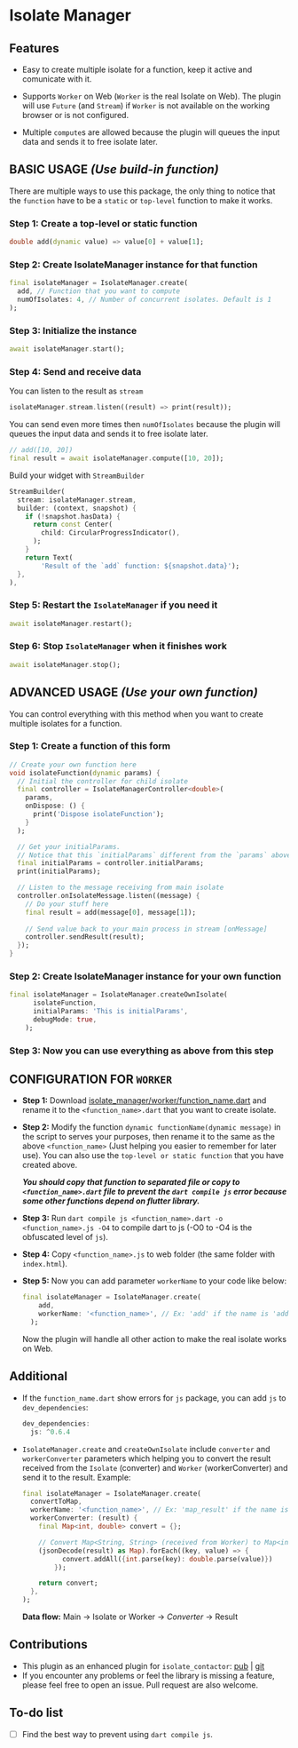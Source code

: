 # Isolate Manager

## Features

* Easy to create multiple isolate for a function, keep it active and comunicate with it.

* Supports `Worker` on Web (`Worker` is the real Isolate on Web). The plugin will use `Future` (and `Stream`) if `Worker` is not available on the working browser or is not configured.

* Multiple `compute`s are allowed because the plugin will queues the input data and sends it to free isolate later.

## **BASIC USAGE** *(Use build-in function)*

There are multiple ways to use this package, the only thing to notice that the `function` have to be a `static` or `top-level` function to make it works.

### **Step 1:** Create a top-level or static function

``` dart
double add(dynamic value) => value[0] + value[1];
```

### **Step 2:** Create IsolateManager instance for that function

``` dart
final isolateManager = IsolateManager.create(
  add, // Function that you want to compute
  numOfIsolates: 4, // Number of concurrent isolates. Default is 1
);
```

### **Step 3:** Initialize the instance

``` dart
await isolateManager.start();
```

### **Step 4:** Send and receive data

You can listen to the result as `stream`

``` dart
isolateManager.stream.listen((result) => print(result));
```

You can send even more times then `numOfIsolates` because the plugin will queues the input data and sends it to free isolate later.

``` dart
// add([10, 20])
final result = await isolateManager.compute([10, 20]);
```

Build your widget with `StreamBuilder`

``` dart
StreamBuilder(
  stream: isolateManager.stream,
  builder: (context, snapshot) {
    if (!snapshot.hasData) {
      return const Center(
        child: CircularProgressIndicator(),
      );
    }
    return Text(
        'Result of the `add` function: ${snapshot.data}');
  },
),
```

### **Step 5:** Restart the `IsolateManager` if you need it

``` dart
await isolateManager.restart();
```

### **Step 6:** Stop `IsolateManager` when it finishes work

``` dart
await isolateManager.stop();
```

## **ADVANCED USAGE** *(Use your own function)*

You can control everything with this method when you want to create multiple isolates for a function.

### **Step 1:** Create a function of this form

``` dart
// Create your own function here
void isolateFunction(dynamic params) {
  // Initial the controller for child isolate
  final controller = IsolateManagerController<double>(
    params, 
    onDispose: () {
      print('Dispose isolateFunction');
    }
  );

  // Get your initialParams.
  // Notice that this `initialParams` different from the `params` above.
  final initialParams = controller.initialParams;
  print(initialParams);

  // Listen to the message receiving from main isolate
  controller.onIsolateMessage.listen((message) {
    // Do your stuff here
    final result = add(message[0], message[1]);
    
    // Send value back to your main process in stream [onMessage]
    controller.sendResult(result);
  });
}
```

### **Step 2:** Create IsolateManager instance for your own function

``` dart
final isolateManager = IsolateManager.createOwnIsolate(
      isolateFunction,
      initialParams: 'This is initialParams',
      debugMode: true,
    );
```

### **Step 3:** Now you can use everything as above from this step

## CONFIGURATION FOR `WORKER`

* **Step 1:** Download [isolate_manager/worker/function_name.dart](https://raw.githubusercontent.com/vursin/isolate_manager/main/worker/function_name.dart) and rename it to the `<function_name>.dart` that you want to create isolate.
* **Step 2:** Modify the function `dynamic functionName(dynamic message)` in the script to serves your purposes, then rename it to the same as the above `<function_name>` (Just helping you easier to remember for later use). You can also use the `top-level or static function` that you have created above.

  ***You should copy that function to separated file or copy to `<function_name>.dart` file to prevent the `dart compile js` error because some other functions depend on flutter library.***

* **Step 3:** Run `dart compile js <function_name>.dart -o <function_name>.js -O4` to compile dart to js (-O0 to -O4 is the obfuscated level of `js`).
* **Step 4:** Copy `<function_name>.js` to web folder (the same folder with `index.html`).
* **Step 5:** Now you can add parameter `workerName` to your code like below:

  ``` dart
  final isolateManager = IsolateManager.create(
      add,
      workerName: '<function_name>', // Ex: 'add' if the name is 'add.js'
    );
  ```

  Now the plugin will handle all other action to make the real isolate works on Web.

## Additional

* If the `function_name.dart` show errors for `js` package, you can add `js` to `dev_dependencies`:
  
  ``` dart
  dev_dependencies:
    js: ^0.6.4
  ```

* `IsolateManager.create` and `createOwnIsolate` include `converter` and `workerConverter` parameters which helping you to convert the result received from the `Isolate` (converter) and `Worker` (workerConverter) and send it to the result. Example:

  ``` dart
  final isolateManager = IsolateManager.create(
    convertToMap,
    workerName: '<function_name>', // Ex: 'map_result' if the name is 'map_result.js'
    workerConverter: (result) {
      final Map<int, double> convert = {};

      // Convert Map<String, String> (received from Worker) to Map<int, double>
      (jsonDecode(result) as Map).forEach((key, value) => {
            convert.addAll({int.parse(key): double.parse(value)})
          });

      return convert;
    },
  );
  ```

    **Data flow:** Main -> Isolate or Worker -> *Converter* -> Result

## Contributions

* This plugin as an enhanced plugin for `isolate_contactor`: [pub](https://pub.dev/packages/isolate_contactor) | [git](https://github.com/vursin/isolate_contactor)
* If you encounter any problems or feel the library is missing a feature, please feel free to open an issue. Pull request are also welcome.

## To-do list

* [ ] Find the best way to prevent using `dart compile js`.
